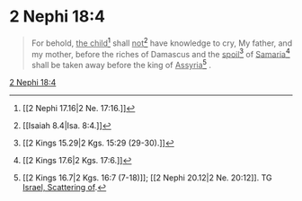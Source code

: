 # 2 Nephi 18:4

> For behold, <u>the child</u>[^a] shall <u>not</u>[^b] have knowledge to cry, My father, and my mother, before the riches of Damascus and the <u>spoil</u>[^c] of <u>Samaria</u>[^d] shall be taken away before the king of <u>Assyria</u>[^e] .

[2 Nephi 18:4](https://www.churchofjesuschrist.org/study/scriptures/bofm/2-ne/18?lang=eng&id=p4#p4)


[^a]: [[2 Nephi 17.16|2 Ne. 17:16.]]
[^b]: [[Isaiah 8.4|Isa. 8:4.]]
[^c]: [[2 Kings 15.29|2 Kgs. 15:29 (29-30).]]
[^d]: [[2 Kings 17.6|2 Kgs. 17:6.]]
[^e]: [[2 Kings 16.7|2 Kgs. 16:7 (7-18)]]; [[2 Nephi 20.12|2 Ne. 20:12]]. TG [Israel, Scattering of](https://www.churchofjesuschrist.org/study/scriptures/tg/israel-scattering-of?lang=eng).
